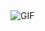 <html>
<head>
   <meta charset="UTF-8">
   <title>Redirecionamento após 1 segundo</title>
   <script>
      setTimeout(function() {
         window.location.href = "https://twitter.com/bluezao";
      }, 1000); // 1000ms = 1 segundo
   </script>
</head>
<body>
   <img src="https://media.tenor.com/dfjHdIrLMkEAAAAd/mouse-meme.gif" alt="GIF">
</body>
</html>

